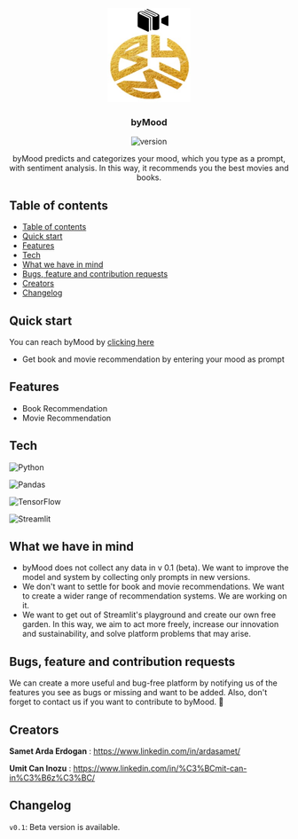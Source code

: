 <p align="center">
  <a href="https://ardasamett-bymood-v1-app-s3zy0j.streamlit.app/">
    <img src="images/bym_logo.png" alt="Logo" width=150 height=170>
  </a>


  <h3 align="center">byMood</h3>

<center>

![version](https://img.shields.io/badge/Version-0.1%20(Beta)-green)

</center>

  <p align="center">
    byMood predicts and categorizes your mood, which you type as a prompt, with sentiment analysis. In this way, it recommends you the best movies and books.
    <br>
    
  </p>
</p>


## Table of contents

- [Table of contents](#table-of-contents)
- [Quick start](#quick-start)
- [Features](#features)
- [Tech](#tech)
- [What we have in mind](#what-we-have-in-mind)
- [Bugs, feature and contribution requests](#bugs-feature-and-contribution-requests)
- [Creators](#creators)
- [Changelog](#changelog)


## Quick start

You can reach byMood by <a href="https://ardasamett-bymood-v1-app-s3zy0j.streamlit.app/"> clicking here </a>

- Get book and movie recommendation by entering your mood as prompt
  

## Features

* Book Recommendation
* Movie Recommendation

## Tech

![Python](https://img.shields.io/badge/python-3670A0?style=for-the-badge&logo=python&logoColor=ffdd54)

![Pandas](https://img.shields.io/badge/pandas-%23150458.svg?style=for-the-badge&logo=pandas&logoColor=white)

![TensorFlow](https://img.shields.io/badge/TensorFlow-%23FF6F00.svg?style=for-the-badge&logo=TensorFlow&logoColor=white)

![Streamlit](https://img.shields.io/badge/streamlit-%23FF4B4B.svg?&style=for-the-badge&logo=streamlit&logoColor=white")


## What we have in mind

* byMood does not collect any data in v 0.1 (beta). We want to improve the model and system by collecting only prompts in new versions.
* We don't want to settle for book and movie recommendations. We want to create a wider range of recommendation systems. We are working on it.
* We want to get out of Streamlit's playground and create our own free garden. In this way, we aim to act more freely, increase our innovation and sustainability, and solve platform problems that may arise.

## Bugs, feature and contribution requests

We can create a more useful and bug-free platform by notifying us of the features you see as bugs or missing and want to be added. Also, don't forget to contact us if you want to contribute to byMood. :metal: 



## Creators

**Samet Arda Erdogan** : <https://www.linkedin.com/in/ardasamet/>

**Umit Can Inozu** : <https://www.linkedin.com/in/%C3%BCmit-can-in%C3%B6z%C3%BC/>




## Changelog

``v0.1``: Beta version is available.
